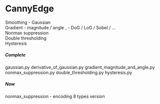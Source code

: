 # CannyEdge

Smoothing - Gaussian  
Gradient - magnitude / angle  ,  - DoG / LoG / Sobel / ...    
Nonmax suppression  
Double thresholding  
Hysteresis  


##### Complete
gaussian.py
derivative_of_gaussian.py
gradient_magnitude_and_angle.py
nonmax_suppression.py
double_thresholding.py
hysteresis.py


##### Now  
nonmax_suppression - encoding 8 types version